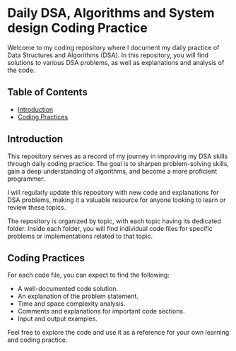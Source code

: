 # Daily DSA, Algorithms and System design Coding Practice

Welcome to my coding repository where I document my daily practice of Data Structures and Algorithms (DSA). In this repository, you will find solutions to various DSA problems, as well as explanations and analysis of the code.

## Table of Contents

- [Introduction](#introduction)
- [Coding Practices](#coding-practices)


## Introduction

This repository serves as a record of my journey in improving my DSA skills through daily coding practice. The goal is to sharpen problem-solving skills, gain a deep understanding of algorithms, and become a more proficient programmer. 

I will regularly update this repository with new code and explanations for DSA problems, making it a valuable resource for anyone looking to learn or review these topics.

The repository is organized by topic, with each topic having its dedicated folder. Inside each folder, you will find individual code files for specific problems or implementations related to that topic.

## Coding Practices

For each code file, you can expect to find the following:

- A well-documented code solution.
- An explanation of the problem statement.
- Time and space complexity analysis.
- Comments and explanations for important code sections.
- Input and output examples.

Feel free to explore the code and use it as a reference for your own learning and coding practice.

